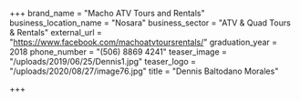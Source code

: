 +++
brand_name = "Macho ATV Tours and Rentals"
business_location_name = "Nosara"
business_sector = "ATV & Quad Tours & Rentals"
external_url = "https://www.facebook.com/machoatvtoursrentals/"
graduation_year = 2018
phone_number = "(506) 8869 4241"
teaser_image = "/uploads/2019/06/25/Dennis1.jpg"
teaser_logo = "/uploads/2020/08/27/image76.jpg"
title = "Dennis Baltodano Morales"

+++
